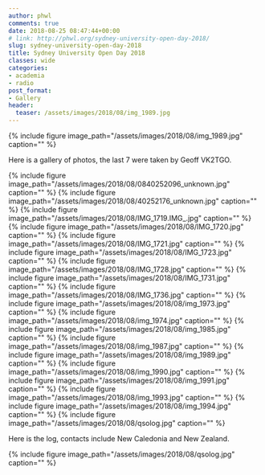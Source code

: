```yaml
---
author: phwl
comments: true
date: 2018-08-25 08:47:44+00:00
# link: http://phwl.org/sydney-university-open-day-2018/
slug: sydney-university-open-day-2018
title: Sydney University Open Day 2018
classes: wide
categories:
- academia
- radio
post_format:
- Gallery
header:
  teaser: /assets/images/2018/08/img_1989.jpg
---
```


{% include figure image_path="/assets/images/2018/08/img_1989.jpg" caption="" %}

<!-- more -->

Here is a gallery of photos, the last 7 were taken by Geoff VK2TGO.

{% include figure image_path="/assets/images/2018/08/0840252096_unknown.jpg" caption="" %}
{% include figure image_path="/assets/images/2018/08/40252176_unknown.jpg" caption="" %}
{% include figure image_path="/assets/images/2018/08/IMG_1719.IMG_.jpg" caption="" %}
{% include figure image_path="/assets/images/2018/08/IMG_1720.jpg" caption="" %}
{% include figure image_path="/assets/images/2018/08/IMG_1721.jpg" caption="" %}
{% include figure image_path="/assets/images/2018/08/IMG_1723.jpg" caption="" %}
{% include figure image_path="/assets/images/2018/08/IMG_1728.jpg" caption="" %}
{% include figure image_path="/assets/images/2018/08/IMG_1731.jpg" caption="" %}
{% include figure image_path="/assets/images/2018/08/IMG_1736.jpg" caption="" %}
{% include figure image_path="/assets/images/2018/08/img_1973.jpg" caption="" %}
{% include figure image_path="/assets/images/2018/08/img_1974.jpg" caption="" %}
{% include figure image_path="/assets/images/2018/08/img_1985.jpg" caption="" %}
{% include figure image_path="/assets/images/2018/08/img_1987.jpg" caption="" %}
{% include figure image_path="/assets/images/2018/08/img_1989.jpg" caption="" %}
{% include figure image_path="/assets/images/2018/08/img_1990.jpg" caption="" %}
{% include figure image_path="/assets/images/2018/08/img_1991.jpg" caption="" %}
{% include figure image_path="/assets/images/2018/08/img_1993.jpg" caption="" %}
{% include figure image_path="/assets/images/2018/08/img_1994.jpg" caption="" %}
{% include figure image_path="/assets/images/2018/08/qsolog.jpg" caption="" %}

Here is the log, contacts include New Caledonia and New Zealand.

{% include figure image_path="/assets/images/2018/08/qsolog.jpg" caption="" %}
